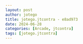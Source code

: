 ```yaml
---
layout: post
author: jotego
title: jotego.jtcontra - e8ad973
date: 2024-06-28
categories: [Arcade, jtcontra]
tags: [jotego.jtcontra]
---
```


